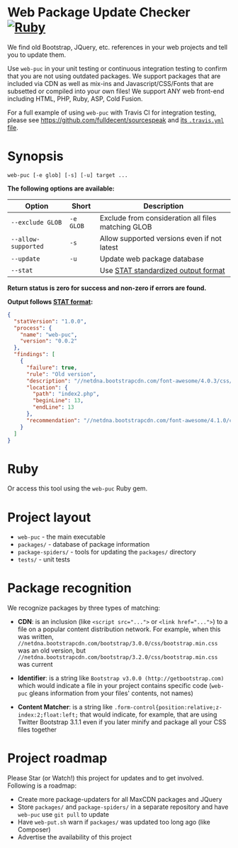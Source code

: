 # Web Package Update Checker [![Ruby](https://github.com/fulldecent/web-puc/actions/workflows/ruby.yml/badge.svg)](https://github.com/fulldecent/web-puc/actions/workflows/ruby.yml)

We find old Bootstrap, JQuery, etc. references in your web projects and tell you to update them.

Use `web-puc` in your unit testing or continuous integration testing to confirm that you are not using outdated packages. We support packages that are included via CDN as well as mix-ins and Javascript/CSS/Fonts that are subsetted or compiled into your own files! We support ANY web front-end including HTML, PHP, Ruby, ASP, Cold Fusion.

For a full example of using `web-puc` with Travis CI for integration testing, please see https://github.com/fulldecent/sourcespeak and <a href="https://github.com/fulldecent/sourcespeak/blob/master/.travis.yml">its `.travis.yml` file</a>.

# Synopsis

`web-puc [-e glob] [-s] [-u] target ...`

**The following options are available:**

| Option              | Short     | Description                                                                                     |
| ------------------- | --------- | ----------------------------------------------------------------------------------------------- |
| `--exclude GLOB`    | `-e GLOB` | Exclude from consideration all files matching GLOB                                              |
| `--allow-supported` | `-s`      | Allow supported versions even if not latest                                                     |
| `--update`          | `-u`      | Update web package database                                                                     |
| `--stat`            |           | Use [STAT standardized output format](https://github.com/fulldecent/structured-acceptance-test) |

**Return status is zero for success and non-zero if errors are found.**

**Output follows [STAT format](https://github.com/fulldecent/structured-acceptance-test):**

```json
{
  "statVersion": "1.0.0",
  "process": {
    "name": "web-puc",
    "version": "0.0.2"
  },
  "findings": [
    {
      "failure": true,
      "rule": "Old version",
      "description": "//netdna.bootstrapcdn.com/font-awesome/4.0.3/css/font-awesome.min.css",
      "location": {
        "path": "index2.php",
        "beginLine": 13,
        "endLine": 13
      },
      "recommendation": "//netdna.bootstrapcdn.com/font-awesome/4.1.0/css/font-awesome.min.css"
    }
  ]
}
```

# Ruby

Or access this tool using the `web-puc` Ruby gem.

# Project layout

- `web-puc` - the main executable
- `packages/` - database of package information
- `package-spiders/` - tools for updating the `packages/` directory
- `tests/` - unit tests

# Package recognition

We recognize packages by three types of matching:

- **CDN**: is an inclusion (like `<script src="...">` or `<link href="...">`) to a file on a popular content distribution network. For example, when this was written, `//netdna.bootstrapcdn.com/bootstrap/3.0.0/css/bootstrap.min.css` was an old version, but `//netdna.bootstrapcdn.com/bootstrap/3.2.0/css/bootstrap.min.css` was current

- **Identifier**: is a string like `Bootstrap v3.0.0 (http://getbootstrap.com)` which would indicate a file in your project contains specific code (`web-puc` gleans information from your files' contents, not names)

- **Content Matcher**: is a string like `.form-control{position:relative;z-index:2;float:left;` that would indicate, for example, that are using Twitter Bootstrap 3.1.1 even if you later minify and package all your CSS files together

# Project roadmap

Please Star (or Watch!) this project for updates and to get involved. Following is a roadmap:

- Create more package-updaters for all MaxCDN packages and JQuery
- Store `packages/` and `package-spiders/` in a separate repository and have `web-puc` use `git pull` to update
- Have `web-put.sh` warn if `packages/` was updated too long ago (like Composer)
- Advertise the availability of this project
